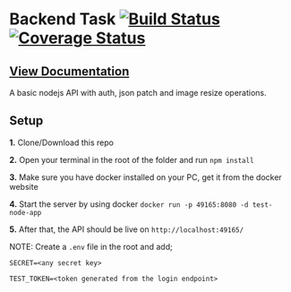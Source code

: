 # Backend Task [![Build Status](https://travis-ci.org/theallegrarr/hb_backend.svg?branch=master)](https://travis-ci.org/theallegrarr/hb_backend)   [![Coverage Status](https://coveralls.io/repos/github/theallegrarr/hb_backend/badge.svg?branch=master)](https://coveralls.io/github/theallegrarr/hb_backend?branch=master)

## [View Documentation](https://documenter.getpostman.com/view/2118421/SWLk4kwZ?version=latest)

A basic nodejs API with auth, json patch and image resize operations.

## Setup
**1.** Clone/Download this repo

**2.** Open your terminal in the root of the folder and run ```npm install```

**3.** Make sure you have docker installed on your PC, get it from the docker website

**4.** Start the server by using docker ```docker run -p 49165:8080 -d test-node-app```

**5.** After that, the API should be live on ```http://localhost:49165/```

NOTE: Create a ```.env``` file in the root and add;

```SECRET=<any secret key>```

```TEST_TOKEN=<token generated from the login endpoint>```